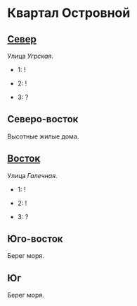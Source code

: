 # Квартал Островной

## [Север](./530170.md)

Улица *Угрская*.

* 1:    !
* 2:    !

* 3:    ?

## Северо-восток

Высотные жилые дома.

## [Восток](./540170.md)

Улица *Галечная*.

* 1:    !
* 2:    !

* 3:    ?

## Юго-восток

Берег моря.

## Юг

Берег моря.

## Юго-запад

Берег моря.

## Запад

Берег моря.

## Северо-запад

Берег моря.
